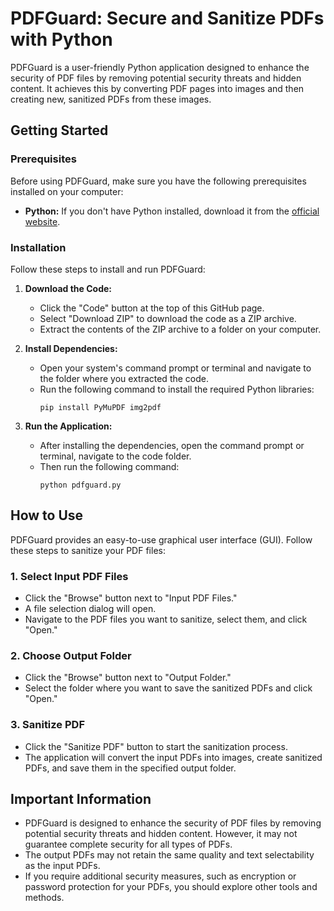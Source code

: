 # PDFGuard: Secure and Sanitize PDFs with Python

PDFGuard is a user-friendly Python application designed to enhance the security of PDF files by removing potential security threats and hidden content. It achieves this by converting PDF pages into images and then creating new, sanitized PDFs from these images.

## Getting Started

### Prerequisites

Before using PDFGuard, make sure you have the following prerequisites installed on your computer:

- **Python:** If you don't have Python installed, download it from the [official website](https://www.python.org/downloads/).

### Installation

Follow these steps to install and run PDFGuard:

1. **Download the Code:**
   - Click the "Code" button at the top of this GitHub page.
   - Select "Download ZIP" to download the code as a ZIP archive.
   - Extract the contents of the ZIP archive to a folder on your computer.

2. **Install Dependencies:**
   - Open your system's command prompt or terminal and navigate to the folder where you extracted the code.
   - Run the following command to install the required Python libraries:
     ```shell
     pip install PyMuPDF img2pdf
     ```

3. **Run the Application:**
   - After installing the dependencies, open the command prompt or terminal, navigate to the code folder.
   - Then run the following command:
     ```shell
     python pdfguard.py
     ```

## How to Use

PDFGuard provides an easy-to-use graphical user interface (GUI). Follow these steps to sanitize your PDF files:

### 1. Select Input PDF Files

- Click the "Browse" button next to "Input PDF Files."
- A file selection dialog will open.
- Navigate to the PDF files you want to sanitize, select them, and click "Open."

### 2. Choose Output Folder

- Click the "Browse" button next to "Output Folder."
- Select the folder where you want to save the sanitized PDFs and click "Open."

### 3. Sanitize PDF

- Click the "Sanitize PDF" button to start the sanitization process.
- The application will convert the input PDFs into images, create sanitized PDFs, and save them in the specified output folder.

## Important Information

- PDFGuard is designed to enhance the security of PDF files by removing potential security threats and hidden content. However, it may not guarantee complete security for all types of PDFs.
- The output PDFs may not retain the same quality and text selectability as the input PDFs.
- If you require additional security measures, such as encryption or password protection for your PDFs, you should explore other tools and methods.
